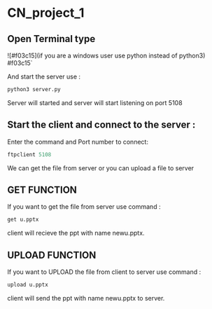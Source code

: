 # CN_project_1
## Open Terminal type
![#f03c15](if you are a windows user use python instead of python3) #f03c15`

And start the server use :
```py
python3 server.py 
```
Server will started and server will start listening on port 5108

## Start the client and connect to the server :
Enter the command and Port number to connect:
```py
ftpclient 5108
```
We can get the file from server or you can upload a file to server

## GET FUNCTION
If you want to get the file from server use command :
```py
get u.pptx
```
client will recieve the ppt with name newu.pptx.

## UPLOAD FUNCTION
If you want to UPLOAD the file from client to server use command :
```py
upload u.pptx
```
client will send the ppt with name newu.pptx to server.




